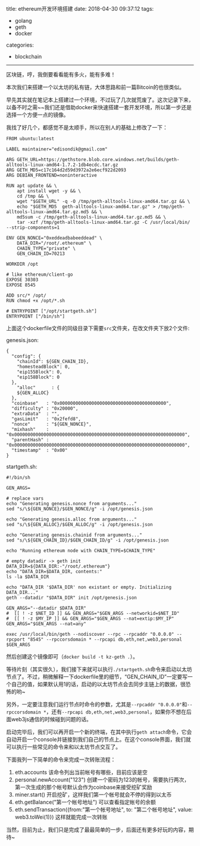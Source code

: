 title: ethereum开发环境搭建
date: 2018-04-30 09:37:12
tags:
- golang
- geth
- docker

categories:
- blockchain
---

区块链，哼，我倒要看看能有多火，能有多难！

本次我们来搭建一个以太坊的私有链，大体思路和前一篇Bitcoin的也很类似。

早先其实就在笔记本上搭建过一个环境，不过玩了几次就荒废了。这次记录下来，以备不时之需~~我们还是借助docker来快速搭建一套开发环境，所以第一步还是选择一个方便一点的镜像。

我找了好几个，都感觉不是太顺手，所以在别人的基础上修改了一下：

```
FROM ubuntu:latest

LABEL maintainer="edisondik@gmail.com"

ARG GETH_URL=https://gethstore.blob.core.windows.net/builds/geth-alltools-linux-amd64-1.7.2-1db4ecdc.tar.gz
ARG GETH_MD5=c17c164d2d59d3972a2e6ecf922d2093
ARG DEBIAN_FRONTEND=noninteractive

RUN apt update && \
    apt install wget -y && \
    cd /tmp && \
    wget "$GETH_URL" -q -O /tmp/geth-alltools-linux-amd64.tar.gz && \
    echo "$GETH_MD5  geth-alltools-linux-amd64.tar.gz" > /tmp/geth-alltools-linux-amd64.tar.gz.md5 && \
    md5sum -c /tmp/geth-alltools-linux-amd64.tar.gz.md5 && \
    tar -xzf /tmp/geth-alltools-linux-amd64.tar.gz -C /usr/local/bin/ --strip-components=1

ENV GEN_NONCE="0xeddeadbabeeddead" \
    DATA_DIR="/root/.ethereum" \
    CHAIN_TYPE="private" \
    GEN_CHAIN_ID=70213

WORKDIR /opt

# like ethereum/client-go
EXPOSE 30303
EXPOSE 8545

ADD src/* /opt/
RUN chmod +x /opt/*.sh

# ENTRYPOINT ["/opt/startgeth.sh"]
ENTRYPOINT ["/bin/sh"]

```

上面这个dockerfile文件的同级目录下需要`src`文件夹，在改文件夹下放2个文件:

genesis.json:
```
{
  "config": {
    "chainId": ${GEN_CHAIN_ID},
    "homesteadBlock": 0,
    "eip155Block": 0,
    "eip158Block": 0
  },
    "alloc"      : {
    ${GEN_ALLOC}
  },
  "coinbase"   : "0x0000000000000000000000000000000000000000",
  "difficulty" : "0x20000",
  "extraData"  : "",
  "gasLimit"   : "0x2fefd8",
  "nonce"      : "${GEN_NONCE}",
  "mixhash"    : "0x0000000000000000000000000000000000000000000000000000000000000000",
  "parentHash" : "0x0000000000000000000000000000000000000000000000000000000000000000",
  "timestamp"  : "0x00"
}
```

startgeth.sh:
```
#!/bin/sh

GEN_ARGS=

# replace vars
echo "Generating genesis.nonce from arguments..."
sed "s/\${GEN_NONCE}/$GEN_NONCE/g" -i /opt/genesis.json

echo "Generating genesis.alloc from arguments..."
sed "s/\${GEN_ALLOC}/$GEN_ALLOC/g" -i /opt/genesis.json

echo "Generating genesis.chainid from arguments..."
sed "s/\${GEN_CHAIN_ID}/$GEN_CHAIN_ID/g" -i /opt/genesis.json

echo "Running ethereum node with CHAIN_TYPE=$CHAIN_TYPE"

# empty datadir -> geth init
DATA_DIR=${DATA_DIR:-"/root/.ethereum"}
echo "DATA_DIR=$DATA_DIR, contents:"
ls -la $DATA_DIR

echo "DATA_DIR '$DATA_DIR' non existant or empty. Initializing DATA_DIR..."
geth --datadir "$DATA_DIR" init /opt/genesis.json

GEN_ARGS="--datadir $DATA_DIR"
#  [[ ! -z $NET_ID ]] && GEN_ARGS="$GEN_ARGS --networkid=$NET_ID"
#  [[ ! -z $MY_IP ]] && GEN_ARGS="$GEN_ARGS --nat=extip:$MY_IP"
GEN_ARGS="$GEN_ARGS --nat=any"

exec /usr/local/bin/geth --nodiscover --rpc --rpcaddr "0.0.0.0" --rpcport "8545" --rpccorsdomain * --rpcapi db,eth,net,web3,personal $GEN_ARGS

```

然后创建这个镜像即可（`docker build -t kz-geth .`）。

等待片刻（其实很久），我们接下来就可以执行`./startgeth.sh`命令来启动以太坊节点了。不过，稍微解释一下dockerfile里的细节，“GEN_CHAIN_ID”一定要写一个自己的值，如果默认用1的话，启动的以太坊节点会去同步主链上的数据，很恐怖的哟~

另外，一定要注意我们运行节点时命令的参数，尤其是`--rpcaddr "0.0.0.0"`和`--rpccorsdomain *`，还有`--rpcapi db,eth,net,web3,personal`，如果你不想在后面web3js通信的时候碰到问题的话。

启动完毕后，我们可以再开启一个新的终端，在其中执行`geth attach`命令，它会自动开启一个console并链接到我们自己的节点上。在这个console界面，我们就可以执行一些常见的命令来和以太坊节点交互了。

下面我列一下简单的命令来完成一次转账流程：

1. eth.accounts  该命令列出当前帐号有哪些，目前应该是空
2. personal.newAccount("123")  创建一个密码为123的帐号，需要执行两次，第一次生成的那个帐号默认会作为coinbase来接受挖矿奖励
3. miner.start() 开启挖矿，这样我们第一个帐号就会不停的得到以太币
4. eth.getBalance("第一个帐号地址") 可以查看指定帐号的余额
5. eth.sendTransaction({from:"第一个帐号地址", to: "第二个帐号地址", value: web3.toWei(1)}) 这样就能完成一次转账

当然，目前为止，我们只是完成了最最简单的一步，后面还有更多好玩的内容，期待~

